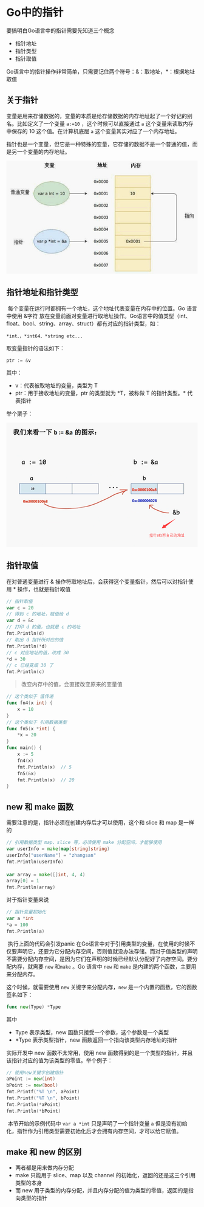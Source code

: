 # Go中的指针

要搞明白Go语言中的指针需要先知道三个概念

- 指针地址
- 指针类型
- 指针取值

Go语言中的指针操作非常简单，只需要记住两个符号：&：取地址，*：根据地址取值

## 关于指针

​	变量是用来存储数据的，变量的本质是给存储数据的内存地址起了一个好记的别名。比如定义了一个变量 `a:=10` ，这个时候可以直接通过 `a` 这个变量来读取内存中保存的 10 这个值。在计算机底层 `a` 这个变量其实对应了一个内存地址。

​	指针也是一个变量，但它是一种特殊的变量，它存储的数据不是一个普通的值，而是另一个变量的内存地址。

![image-20200721083711830](images/image-20200721083711830.png)

## 指针地址和指针类型

​	每个变量在运行时都拥有一个地址，这个地址代表变量在内存中的位置。Go 语言中使用 &字符 放在变量前面对变量进行取地址操作。Go语言中的值类型（int、float、bool、string、array、struct）都有对应的指针类型，如：

```
*int、，*int64、*string etc...
```

取变量指针的语法如下：

```go
ptr := &v
```

其中：

- v：代表被取地址的变量，类型为 T
- ptr：用于接收地址的变量，ptr 的类型就为 *T，被称做 T 的指针类型。\* 代表指针

举个栗子：

![image-20200721084549011](images/image-20200721084549011.png)

## 指针取值

在对普通变量进行 & 操作符取地址后，会获得这个变量指针，然后可以对指针使用 * 操作，也就是指针取值

```go
// 指针取值
var c = 20
// 得到 c 的地址，赋值给 d
var d = &c
// 打印 d 的值，也就是 c 的地址
fmt.Println(d)
// 取出 d 指针所对应的值
fmt.Println(*d)
// c 对应地址的值，改成 30
*d = 30
// c 已经变成 30 了
fmt.Println(c)
```

> 改变内存中的值，会直接改变原来的变量值

```go
// 这个类似于 值传递
func fn4(x int) {
	x = 10
}
// 这个类似于 引用数据类型
func fn5(x *int) {
	*x = 20
}
func main() {
	x := 5
	fn4(x)
	fmt.Println(x)	// 5
	fn5(&x)
	fmt.Println(x)	// 20
}
```

## new 和 make 函数

需要注意的是，指针必须在创建内存后才可以使用，这个和 slice 和 map 是一样的

```go
// 引用数据类型 map、slice 等，必须使用 make 分配空间，才能够使用
var userInfo = make(map[string]string)
userInfo["userName"] = "zhangsan"
fmt.Println(userInfo)

var array = make([]int, 4, 4)
array[0] = 1
fmt.Println(array)
```

对于指针变量来说

```go
// 指针变量初始化
var a *int
*a = 100
fmt.Println(a)
```

​	执行上面的代码会引发panic
​	在Go语言中对于引用类型的变量，在使用的时候不仅要声明它，还要为它分配内存空间，否则值就没办法存储。
​	而对于值类型的声明不需要分配内存空间，是因为它们在声明的时候已经默认分配好了内存空间。要分配内存，就需要 `new` 和`make` 。Go 语言中 `new` 和 `make` 是内建的两个函数，主要用来分配内存。

这个时候，就需要使用 `new` 关键字来分配内存，`new` 是一个内置的函数，它的函数签名如下：

```go
func new(Type) *Type
```

其中

- Type 表示类型，new 函数只接受一个参数，这个参数是一个类型
- *Type 表示类型指针，new 函数返回一个指向该类型内存地址的指针

实际开发中 new 函数不太常用，使用 new 函数得到的是一个类型的指针，并且该指针对应的值为该类型的零值。举个例子：

```go
// 使用new关键字创建指针
aPoint := new(int)
bPoint := new(bool)
fmt.Printf("%T \n", aPoint)
fmt.Printf("%T \n", bPoint)
fmt.Println(*aPoint)
fmt.Println(*bPoint)
```

​	本节开始的示例代码中  `var a *int` 只是声明了一个指针变量 `a` 但是没有初始化，指针作为引用类型需要初始化后才会拥有内存空间，才可以给它赋值。

## make 和 new 的区别

- 两者都是用来做内存分配
- make 只能用于 slice、map 以及 channel 的初始化，返回的还是这三个引用类型的本身
- 而 new 用于类型的内存分配，并且内存分配的值为类型的零值，返回的是指向类型的指针